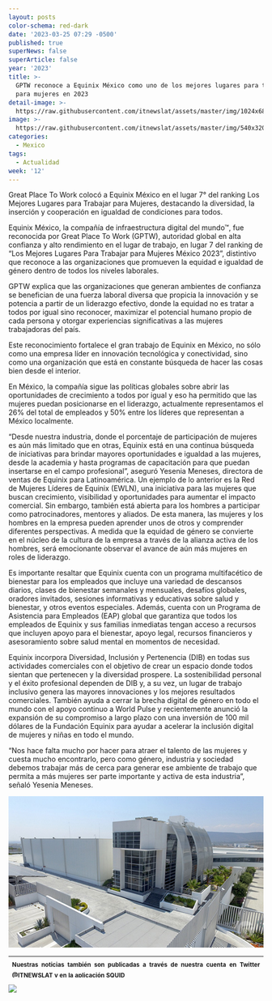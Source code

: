 ```yaml
---
layout: posts
color-schema: red-dark
date: '2023-03-25 07:29 -0500'
published: true
superNews: false
superArticle: false
year: '2023'
title: >-
  GPTW reconoce a Equinix México como uno de los mejores lugares para trabajar
  para mujeres en 2023
detail-image: >-
  https://raw.githubusercontent.com/itnewslat/assets/master/img/1024x680/Equinix-Mx-g.jpg
image: >-
  https://raw.githubusercontent.com/itnewslat/assets/master/img/540x320/Equinix-Mx-p.jpg
categories:
  - Mexico
tags:
  - Actualidad
week: '12'
---
```

Great Place To Work colocó a Equinix México en el lugar 7° del ranking Los Mejores Lugares para Trabajar para Mujeres, destacando la diversidad, la inserción y cooperación en igualdad de condiciones para todos.

Equinix México, la compañía de infraestructura digital del mundo™, fue reconocida por Great Place To Work (GPTW), autoridad global en alta confianza y alto rendimiento en el lugar de trabajo, en lugar 7 del ranking de “Los Mejores Lugares Para Trabajar para Mujeres México 2023”, distintivo que reconoce a las organizaciones que promueven la equidad e igualdad de género dentro de todos los niveles laborales.

GPTW explica que las organizaciones que generan ambientes de confianza se benefician de una fuerza laboral diversa que propicia la innovación y se potencia a partir de un liderazgo efectivo, donde la equidad no es tratar a todos por igual sino reconocer, maximizar el potencial humano propio de cada persona y otorgar experiencias significativas a las mujeres trabajadoras del país.

Este reconocimiento fortalece el gran trabajo de Equinix en México, no sólo como una empresa líder en innovación tecnológica y conectividad, sino como una organización que está en constante búsqueda de hacer las cosas bien desde el interior.

En México, la compañía sigue las políticas globales sobre abrir las oportunidades de crecimiento a todos por igual y eso ha permitido que las mujeres puedan posicionarse en el liderazgo, actualmente representamos el 26% del total de empleados y 50% entre los líderes que representan a México localmente.

“Desde nuestra industria, donde el porcentaje de participación de mujeres es aún más limitado que en otras, Equinix está en una continua búsqueda de iniciativas para brindar mayores oportunidades e igualdad a las mujeres, desde la academia y hasta programas de capacitación para que puedan insertarse en el campo profesional”, aseguró Yesenia Meneses, directora de ventas de Equinix para Latinoamérica. Un ejemplo de lo anterior es la Red de Mujeres Líderes de Equinix (EWLN), una iniciativa para las mujeres que buscan crecimiento, visibilidad y oportunidades para aumentar el impacto comercial. Sin embargo, también está abierta para los hombres a participar como patrocinadores, mentores y aliados. De esta manera, las mujeres y los hombres en la empresa pueden aprender unos de otros y comprender diferentes perspectivas. A medida que la equidad de género se convierte en el núcleo de la cultura de la empresa a través de la alianza activa de los hombres, será emocionante observar el avance de aún más mujeres en roles de liderazgo.

Es importante resaltar que Equinix cuenta con un programa multifacético de bienestar para los empleados que incluye una variedad de descansos diarios, clases de bienestar semanales y mensuales, desafíos globales, oradores invitados, sesiones informativas y educativas sobre salud y bienestar, y otros eventos especiales. Además, cuenta con un Programa de Asistencia para Empleados (EAP) global que garantiza que todos los empleados de Equinix y sus familias inmediatas tengan acceso a recursos que incluyen apoyo para el bienestar, apoyo legal, recursos financieros y asesoramiento sobre salud mental en momentos de necesidad.

Equinix incorpora Diversidad, Inclusión y Pertenencia (DIB) en todas sus actividades comerciales con el objetivo de crear un espacio donde todos sientan que pertenecen y la diversidad prospere. La sostenibilidad personal y el éxito profesional dependen de DIB y, a su vez, un lugar de trabajo inclusivo genera las mayores innovaciones y los mejores resultados comerciales. También ayuda a cerrar la brecha digital de género en todo el mundo con el apoyo continuo a World Pulse y recientemente anunció la expansión de su compromiso a largo plazo con una inversión de 100 mil dólares de la Fundación Equinix para ayudar a acelerar la inclusión digital de mujeres y niñas en todo el mundo.

“Nos hace falta mucho por hacer para atraer el talento de las mujeres y cuesta mucho encontrarlo, pero como género, industria y sociedad debemos trabajar más de cerca para generar ese ambiente de trabajo que permita a más mujeres ser parte importante y activa de esta industria”, señaló Yesenia Meneses.

![](https://raw.githubusercontent.com/itnewslat/assets/master/img/540x320/Equinix-Mx-p.jpg)

<table style="height: 42px;" width="569">
<tbody>
<tr>
<td style="text-align: justify;"><sub><strong>Nuestras noticias también son publicadas a través de nuestra cuenta en Twitter <a href="https://twitter.com/itnewslat?lang=es">@ITNEWSLAT</a> y en la aplicación <a href="https://squidapp.co/en/">SQUID</a></strong></sub></td>
</tr>
</tbody>
</table>
<img src="https://tracker.metricool.com/c3po.jpg?hash=56f88a41e39ab42c063cc51676587a04"/>